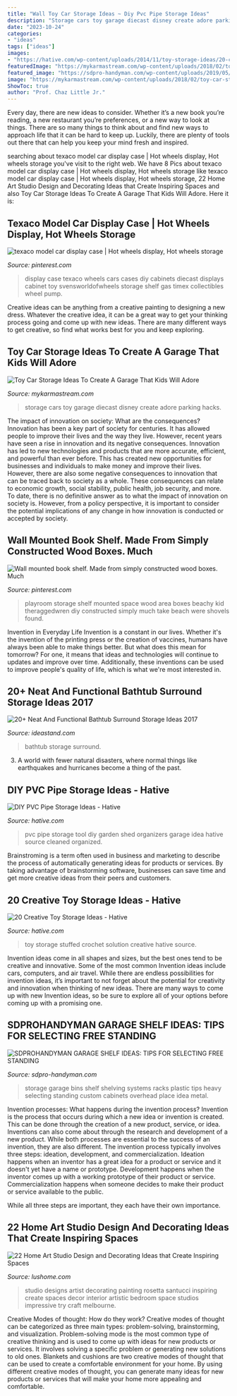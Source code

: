 ```yaml
---
title: "Wall Toy Car Storage Ideas ~ Diy Pvc Pipe Storage Ideas"
description: "Storage cars toy garage diecast disney create adore parking hacks"
date: "2023-10-24"
categories:
- "ideas"
tags: ["ideas"]
images:
- "https://hative.com/wp-content/uploads/2014/11/toy-storage-ideas/20-crochet-stuffed-toy-solution.jpg"
featuredImage: "https://mykarmastream.com/wp-content/uploads/2018/02/toy-car-storage-14.jpg"
featured_image: "https://sdpro-handyman.com/wp-content/uploads/2019/05/storage-bins-garage-847x470.jpg"
image: "https://mykarmastream.com/wp-content/uploads/2018/02/toy-car-storage-14.jpg"
ShowToc: true
author: "Prof. Chaz Little Jr."
---
```



Every day, there are new ideas to consider. Whether it’s a new book you’re reading, a new restaurant you’re preferences, or a new way to look at things. There are so many things to think about and find new ways to approach life that it can be hard to keep up. Luckily, there are plenty of tools out there that can help you keep your mind fresh and inspired.

	

		
searching about texaco model car display case | Hot wheels display, Hot wheels storage you've visit to the right web. We have 8 Pics about texaco model car display case | Hot wheels display, Hot wheels storage like texaco model car display case | Hot wheels display, Hot wheels storage, 22 Home Art Studio Design and Decorating Ideas that Create Inspiring Spaces and also Toy Car Storage Ideas To Create A Garage That Kids Will Adore. Here it is:
		
    
## Texaco Model Car Display Case | Hot Wheels Display, Hot Wheels Storage

<img loading=lazy src="https://i.pinimg.com/736x/ef/96/25/ef96257a1a06403a582ebbf89735693d--model-cars-display-texaco.jpg" onerror="this.onerror=null;this.src='https://tse1.mm.bing.net/th?id=OIP.mca8m7bEOPsgvN03oCdU7QHaKb&amp;pid=15.1';" alt="texaco model car display case | Hot wheels display, Hot wheels storage">

_Source: pinterest.com_

>display case texaco wheels cars cases diy cabinets diecast displays cabinet toy svensworldofwheels storage shelf gas timex collectibles wheel pump. 

	

Creative ideas can be anything from a creative painting to designing a new dress. Whatever the creative idea, it can be a great way to get your thinking process going and come up with new ideas. There are many different ways to get creative, so find what works best for you and keep exploring.

    
## Toy Car Storage Ideas To Create A Garage That Kids Will Adore

<img loading=lazy src="https://mykarmastream.com/wp-content/uploads/2018/02/toy-car-storage-14.jpg" onerror="this.onerror=null;this.src='https://tse3.mm.bing.net/th?id=OIP.mW4fExWP7T3_dyGku74XlgHaFj&amp;pid=15.1';" alt="Toy Car Storage Ideas To Create A Garage That Kids Will Adore">

_Source: mykarmastream.com_

>storage cars toy garage diecast disney create adore parking hacks. 

	

The impact of innovation on society: What are the consequences?
Innovation has been a key part of society for centuries. It has allowed people to improve their lives and the way they live. However, recent years have seen a rise in innovation and its negative consequences. Innovation has led to new technologies and products that are more accurate, efficient, and powerful than ever before. This has created new opportunities for businesses and individuals to make money and improve their lives. However, there are also some negative consequences to innovation that can be traced back to society as a whole. These consequences can relate to economic growth, social stability, public health, job security, and more. To date, there is no definitive answer as to what the impact of innovation on society is. However, from a policy perspective, it is important to consider the potential implications of any change in how innovation is conducted or accepted by society.

    
## Wall Mounted Book Shelf. Made From Simply Constructed Wood Boxes. Much

<img loading=lazy src="https://i.pinimg.com/736x/04/0a/73/040a737ebef8d3ac84ce637dd0f00f19.jpg" onerror="this.onerror=null;this.src='https://tse1.mm.bing.net/th?id=OIP.vmw4DVwZopPqnVrM8u-aTwHaLH&amp;pid=15.1';" alt="Wall mounted book shelf. Made from simply constructed wood boxes. Much">

_Source: pinterest.com_

>playroom storage shelf mounted space wood area boxes beachy kid theraggedwren diy constructed simply much take beach were shovels found. 

	

Invention in Everyday Life
Invention is a constant in our lives. Whether it's the invention of the printing press or the creation of vaccines, humans have always been able to make things better. But what does this mean for tomorrow? For one, it means that ideas and technologies will continue to updates and improve over time. Additionally, these inventions can be used to improve people's quality of life, which is what we're most interested in.

    
## 20+ Neat And Functional Bathtub Surround Storage Ideas 2017

<img loading=lazy src="http://ideastand.com/wp-content/uploads/2016/05/bathtub-surround-storage/21-bathtub-surround-storage-ideas.jpg" onerror="this.onerror=null;this.src='https://tse3.mm.bing.net/th?id=OIP.qyUR6BmXjQ9t6iyr1VkvZAHaJ4&amp;pid=15.1';" alt="20+ Neat And Functional Bathtub Surround Storage Ideas 2017">

_Source: ideastand.com_

>bathtub storage surround. 

	

3. A world with fewer natural disasters, where normal things like earthquakes and hurricanes become a thing of the past. 

    
## DIY PVC Pipe Storage Ideas - Hative

<img loading=lazy src="https://hative.com/wp-content/uploads/2015/03/pvc-pipe-storage/9-pvc-pipe-storage-ideas.jpg" onerror="this.onerror=null;this.src='https://tse1.mm.bing.net/th?id=OIP.eO5igE7Utn31h5a7YdgouAHaLH&amp;pid=15.1';" alt="DIY PVC Pipe Storage Ideas - Hative">

_Source: hative.com_

>pvc pipe storage tool diy garden shed organizers garage idea hative source cleaned organized. 

	

Brainstroming is a term often used in business and marketing to describe the process of automatically generating ideas for products or services. By taking advantage of brainstorming software, businesses can save time and get more creative ideas from their peers and customers.

    
## 20 Creative Toy Storage Ideas - Hative

<img loading=lazy src="https://hative.com/wp-content/uploads/2014/11/toy-storage-ideas/20-crochet-stuffed-toy-solution.jpg" onerror="this.onerror=null;this.src='https://tse2.mm.bing.net/th?id=OIP.s2EL1LKfhQqGdq-P0OatqwHaLH&amp;pid=15.1';" alt="20 Creative Toy Storage Ideas - Hative">

_Source: hative.com_

>toy storage stuffed crochet solution creative hative source. 

	

Invention ideas come in all shapes and sizes, but the best ones tend to be creative and innovative. Some of the most common Invention ideas include cars, computers, and air travel. While there are endless possibilities for invention ideas, it’s important to not forget about the potential for creativity and innovation when thinking of new ideas. There are many ways to come up with new Invention ideas, so be sure to explore all of your options before coming up with a promising one.

    
## SDPROHANDYMAN GARAGE SHELF IDEAS: TIPS FOR SELECTING FREE STANDING

<img loading=lazy src="https://sdpro-handyman.com/wp-content/uploads/2019/05/storage-bins-garage-847x470.jpg" onerror="this.onerror=null;this.src='https://tse4.mm.bing.net/th?id=OIP.t2VvDqrkc_wZD8K2_dWmIAHaEH&amp;pid=15.1';" alt="SDPROHANDYMAN GARAGE SHELF IDEAS: TIPS FOR SELECTING FREE STANDING">

_Source: sdpro-handyman.com_

>storage garage bins shelf shelving systems racks plastic tips heavy selecting standing custom cabinets overhead place idea metal. 

	

Invention processes: What happens during the invention process?
Invention is the process that occurs during which a new idea or invention is created. This can be done through the creation of a new product, service, or idea. Inventions can also come about through the research and development of a new product. While both processes are essential to the success of an invention, they are also different. 
The invention process typically involves three steps: ideation, development, and commercialization. Ideation happens when an inventor has a great idea for a product or service and it doesn't yet have a name or prototype. Development happens when the inventor comes up with a working prototype of their product or service. Commercialization happens when someone decides to make their product or service available to the public. 

While all three steps are important, they each have their own importance.

    
## 22 Home Art Studio Design And Decorating Ideas That Create Inspiring Spaces

<img loading=lazy src="http://www.lushome.com/wp-content/uploads/2013/05/home-art-studio-ideas-design-decor-13.jpg" onerror="this.onerror=null;this.src='https://tse4.mm.bing.net/th?id=OIP.uy_2wqem57DAE9P9bVcWqQHaKO&amp;pid=15.1';" alt="22 Home Art Studio Design and Decorating Ideas that Create Inspiring Spaces">

_Source: lushome.com_

>studio designs artist decorating painting rosetta santucci inspiring create spaces decor interior artistic bedroom space studios impressive try craft melbourne. 

	

Creative Modes of thought: How do they work?
Creative modes of thought can be categorized as three main types: problem-solving, brainstorming, and visualization. Problem-solving mode is the most common type of creative thinking and is used to come up with ideas for new products or services. It involves solving a specific problem or generating new solutions to old ones.
Blankets and cushions are two creative modes of thought that can be used to create a comfortable environment for your home. By using different creative modes of thought, you can generate many ideas for new products or services that will make your home more appealing and comfortable.

